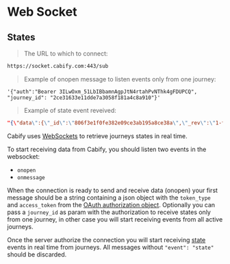 # Web Socket

## States

> The URL to which to connect:

~~~bash
https://socket.cabify.com:443/sub
~~~

> Example of onopen message to listen events only from one journey:

~~~
'{"auth":"Bearer 3ILwOxm_51LbIBbamnAgpJtN4rtahPvNThk4gFDUPCQ", "journey_id": "2ce31633e11dde7a3058f181a4c8a910"}'
~~~

> Example of state event reveived:

~~~json
"{\"data\":{\"_id\":\"806f3e1f0fe382e09ce3ab195a8ce38a\",\"_rev\":\"1-f62b22f5e01b52327435e3fb5c03a704\",\"client_id\":\"024ed98f384780ebd7204d11c15b784e\",\"created_at\":\"2015-06-19T11:40:17.905Z\",\"journey_id\":\"2ce31633e11dde7a3058f181a4c8a910\",\"loc\":[40.4167754,-3.7037901999999576],\"name\":\"hire\",\"region_id\":\"madrid\",\"rider_id\":\"024ed98f384780ebd7204d11c15b7363\",\"sent_at\":\"2015-06-19T11:40:17.932Z\",\"sent_at_tz\":\"2015-06-19T11:40:11Z+0200\",\"type\":\"State\",\"user_id\":\"024ed98f384780ebd7204d11c15b7363\"},\"event\":\"state\"}"
~~~


Cabify uses [WebSockets](https://developer.mozilla.org/en-US/docs/Web/API/WebSocket) to retrieve journeys states in real time.

To start receiving data from Cabify, you should listen two events in the websocket:

- `onopen`
- `onmessage`

When the connection is ready to send and receive data (onopen) your first message should be a string containing a json object with the `token_type` and `access_token` from the [OAuth authorization object](#authentication39). Optionally you can pass a `journey_id` as param with the authorization to receive states only from one journey, in other case you will start receiving events from all active journeys.

Once the server authorize the connection you will start receiving [state](#states) events in real time from journeys. All messages without `"event": "state"` should be discarded.
